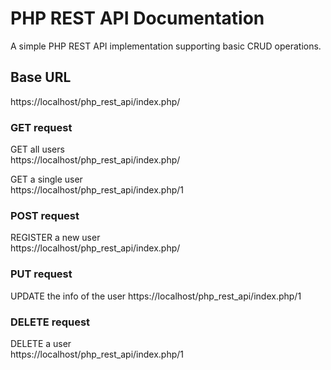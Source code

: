 # PHP REST API Documentation

A simple PHP REST API implementation supporting basic CRUD operations.

## Base URL

https://localhost/php_rest_api/index.php/

### GET request

GET all users  
https://localhost/php_rest_api/index.php/

GET a single user  
https://localhost/php_rest_api/index.php/1

### POST request

REGISTER a new user  
https://localhost/php_rest_api/index.php/

### PUT request

UPDATE the info of the user
https://localhost/php_rest_api/index.php/1

### DELETE request

DELETE a user  
https://localhost/php_rest_api/index.php/1
